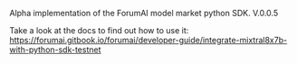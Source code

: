 Alpha implementation of the ForumAI model market python SDK. V.0.0.5

Take a look at the docs to find out how to use it: https://forumai.gitbook.io/forumai/developer-guide/integrate-mixtral8x7b-with-python-sdk-testnet

